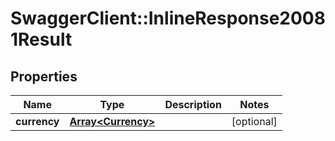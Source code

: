 # SwaggerClient::InlineResponse20081Result

## Properties
Name | Type | Description | Notes
------------ | ------------- | ------------- | -------------
**currency** | [**Array&lt;Currency&gt;**](Currency.md) |  | [optional] 


